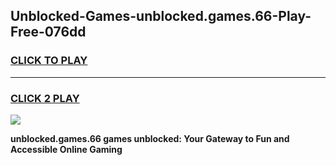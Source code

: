 
## Unblocked-Games-unblocked.games.66-Play-Free-076dd
<h3>
<a href="https://premium76.site?title=unblocked.games.66&ref=22A">CLICK TO PLAY</a></h3>
<hr>

<h3>
<a href="https://premium76.site?title=unblocked.games.66&ref=22A">CLICK 2 PLAY</a>
  
</h3>

<a href="https://premium76.site?title=unblocked.games.66&ref=22A"><img src="https://clearcache.store/games.png"></a>


**unblocked.games.66 games unblocked: Your Gateway to Fun and Accessible Online Gaming**
